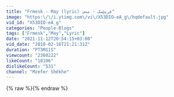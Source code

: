 ```yaml
---
title: "Frmesk - May (lyric) فرمێسک - مەی"
image: "https:\/\/i.ytimg.com\/vi\/X53DIO-eA_g\/hqdefault.jpg"
vid_id: "X53DIO-eA_g"
categories: "People-Blogs"
tags: ["Frmesk","May","Lyric"]
date: "2021-11-12T20:54:15+03:00"
vid_date: "2018-02-16T21:21:31Z"
duration: "PT3M11S"
viewcount: "2360222"
likeCount: "18106"
dislikeCount: "531"
channel: "Mzefer Shêkhe"
---
```

{% raw %}{% endraw %}
